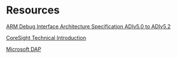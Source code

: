 # Resources

[ARM Debug Interface Architecture Specification ADIv5.0 to ADIv5.2](https://developer.arm.com/docs/ihi0031/e)

[CoreSight Technical Introduction](http://infocenter.arm.com/help/topic/com.arm.doc.epm039795/coresight_technical_introduction_EPM_039795.pdf)

[Microsoft DAP](https://microsoft.github.io/debug-adapter-protocol/overview)

